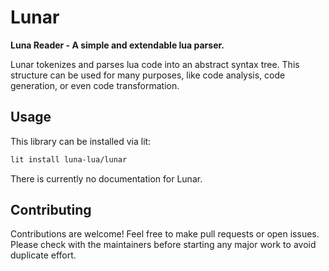 # Lunar
**Luna Reader - A simple and extendable lua parser.**

Lunar tokenizes and parses lua code into an abstract syntax
tree. This structure can be used for many purposes, like
code analysis, code generation, or even code transformation.

## Usage

This library can be installed via lit:

```bash
lit install luna-lua/lunar
```

There is currently no documentation for Lunar.

## Contributing

Contributions are welcome! Feel free to make pull requests
or open issues. Please check with the maintainers before
starting any major work to avoid duplicate effort.